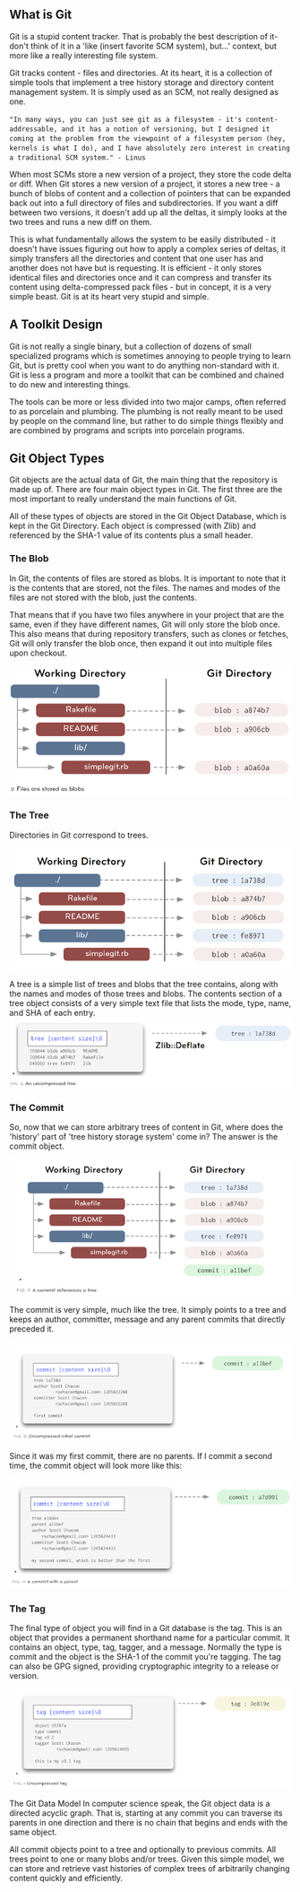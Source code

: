 ## What is Git
Git is a stupid content tracker. That is probably the best description of it- don't think of it in a 'like (insert favorite SCM system), but...' context, but more like a really interesting file system.

Git tracks content - files and directories. At its heart, it is a collection of simple tools that implement a tree history storage and directory content management system. It is simply used as an SCM, not really designed as one.

`"In many ways, you can just see git as a filesystem - it's content-addressable, and it has a notion of versioning, but I designed it coming at the problem from the viewpoint of a filesystem person (hey, kernels is what I do), and I have absolutely zero interest in creating a traditional SCM system." - Linus`

When most SCMs store a new version of a project, they store the code delta or diff. When Git stores a new version of a project, it stores a new tree - a bunch of blobs of content and a collection of pointers that can be expanded back out into a full directory of files and subdirectories. If you want a diff between two versions, it doesn't add up all the deltas, it simply looks at the two trees and runs a new diff on them. 

This is what fundamentally allows the system to be easily distributed  - it doesn't have issues figuring out how to apply a complex series of deltas, it simply transfers all the directories and content that one user has and another does not have but is requesting. It is efficient - it only stores identical files and directories once and it can compress and transfer its content using delta-compressed pack files - but in concept, it is a very simple beast. Git is at its heart very stupid and simple.



## A Toolkit Design
Git is not really a single binary, but a collection of dozens of small specialized programs which is sometimes annoying to people trying to learn Git, but is pretty cool when you want to do anything non-standard with it. Git is less a program and more a toolkit that can be combined and chained to do new and interesting things.

The tools can be more or less divided into two major camps, often referred to as porcelain and plumbing. The plumbing is not really meant to be used by people on the command line, but rather to do simple things flexibly and are combined by programs and scripts into porcelain programs. 

## Git Object Types
Git objects are the actual data of Git, the main thing that the repository is made up of. There are four main object types in Git. The first three are the most important to really understand the main functions of Git.

All of these types of objects are stored in the Git Object Database, which is kept in the Git Directory. Each object is compressed (with Zlib) and referenced by the SHA-1 value of its contents plus a small header.

### The Blob
In Git, the contents of files are stored as blobs. It is important to note that it is the contents that are stored, not the files. The names and modes of the files are not stored with the blob, just the contents.

That means that if you have two files anywhere in your project that are the same, even if they have different names, Git will only store the blob once. This also means that during repository transfers, such as clones or fetches, Git will only transfer the blob once, then expand it out into multiple files upon checkout.

![Git-Blob](/docs/assets/Git-Blob.png)

### The Tree
Directories in Git correspond to trees.

![Git-Tree1](/docs/assets/Git-Tree1.png)

A tree is a simple list of trees and blobs that the tree contains, along with the names and modes of those trees and blobs. The contents section of a tree object consists of a very simple text file that lists the mode, type, name, and SHA of each entry.
![Git-Blob](/docs/assets/Git-Tree2.png)



### The Commit
So, now that we can store arbitrary trees of content in Git, where does the 'history' part of  'tree history storage system' come in? The answer is the commit object.

![Git-Blob](/docs/assets/Git-Commit1.png)



The commit is very simple, much like the tree. It simply points to a tree and keeps an author, committer, message and any parent commits that directly preceded it.

![Git-Blob](/docs/assets/Git-Commit2.png)

Since it was my first commit, there are no parents. If I commit a second time, the commit object will look more like this:

![Git-Blob](/docs/assets/Git-Commit3.png)




### The Tag
The final type of object you will find in a Git database is the tag. This is an object that provides a permanent shorthand name for a particular commit. It contains an object, type, tag, tagger, and a message. Normally the type is commit and the object is the SHA-1 of the commit you're tagging. The tag can also be GPG signed, providing cryptographic integrity to a release or version.

![Git-Blob](/docs/assets/Git-Tag1.png)



The Git Data Model
In computer science speak, the Git object data is a directed acyclic graph. That is, starting at any commit you can traverse its parents in one direction and there is no chain that begins and ends with the same object.

All commit objects point to a tree and optionally to previous commits. All trees point to one or many blobs and/or trees. Given this simple model, we can store and retrieve vast histories of complex trees of arbitrarily changing content quickly and efficiently.
